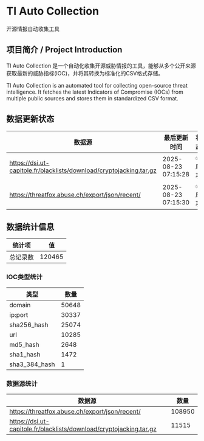 # TI Auto Collection

 开源情报自动收集工具

## 项目简介 / Project Introduction

TI Auto Collection 是一个自动化收集开源威胁情报的工具，能够从多个公开来源获取最新的威胁指标(IOC)，并将其转换为标准化的CSV格式存储。

TI Auto Collection is an automated tool for collecting open-source threat intelligence. It fetches the latest Indicators of Compromise (IOCs) from multiple public sources and stores them in standardized CSV format.

## 数据更新状态

| 数据源 | 最后更新时间 | 状态 |
|--------|------------|------|
| https://dsi.ut-capitole.fr/blacklists/download/cryptojacking.tar.gz | 2025-08-23 07:15:28 | ✅ 成功 |
| https://threatfox.abuse.ch/export/json/recent/ | 2025-08-23 07:15:30 | ✅ 成功 |





















































































































































## 数据统计信息

| 统计项 | 值 |
|--------|----|
| 总记录数 | 120465 |

### IOC类型统计

| 类型 | 数量 |
|------|------|
| domain | 50648 |
| ip:port | 30337 |
| sha256_hash | 25074 |
| url | 10285 |
| md5_hash | 2648 |
| sha1_hash | 1472 |
| sha3_384_hash | 1 |

### 数据源统计

| 数据源 | 数量 |
|--------|------|
| https://threatfox.abuse.ch/export/json/recent/ | 108950 |
| https://dsi.ut-capitole.fr/blacklists/download/cryptojacking.tar.gz | 11515 |
